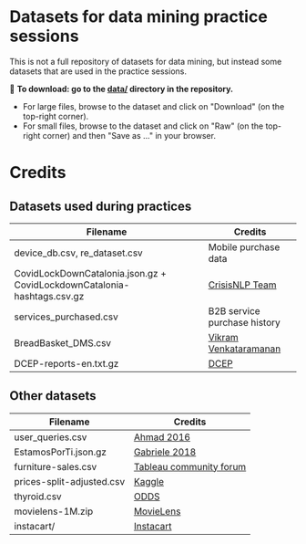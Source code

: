 # Datasets for data mining practice sessions

This is not a full repository of datasets for data mining, but instead some datasets that are used in the practice sessions.

:file_folder: **To download: go to the [data/](https://github.com/chatox/data-mining-course/tree/master/practicum/data) directory in the repository.**

* For large files, browse to the dataset and click on "Download" (on the top-right corner).
* For small files, browse to the dataset and click on "Raw" (on the top-right corner) and then "Save as ..." in your browser.

# Credits

## Datasets used during practices

| Filename | Credits |
|----------|--------|
| device_db.csv, re_dataset.csv | Mobile purchase data |
| CovidLockDownCatalonia.json.gz + CovidLockdownCatalonia-hashtags.csv.gz | [CrisisNLP Team](https://crisisnlp.qcri.org/covid19) |
| services_purchased.csv | B2B service purchase history |
| BreadBasket_DMS.csv | [Vikram Venkataramanan](https://github.com/viktree/curly-octo-chainsaw) |
| DCEP-reports-en.txt.gz | [DCEP](https://ec.europa.eu/jrc/en/language-technologies/dcep) |

## Other datasets

| Filename | Credits |
|----------|--------|
| user_queries.csv | [Ahmad 2016](https://github.com/wasiahmad/aol_query_log_analysis) |
| EstamosPorTi.json.gz | [Gabriele  2018](https://archive.org/details/EstamosporTIOohmm2018032618831Ids) |
| furniture-sales.csv | [Tableau community forum](https://community.tableau.com/docs/DOC-1236) |
| prices-split-adjusted.csv | [Kaggle](https://www.kaggle.com/dgawlik/nyse) |
| thyroid.csv | [ODDS](http://odds.cs.stonybrook.edu/thyroid-disease-dataset/) |
| movielens-1M.zip | [MovieLens](https://grouplens.org/datasets/movielens/1m/) |
| instacart/ | [Instacart](https://www.kaggle.com/c/instacart-market-basket-analysis) |
